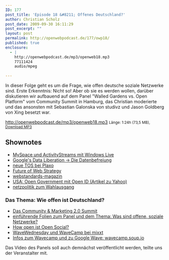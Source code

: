 ```yaml
---
ID: 177
post_title: 'Episode 18 &#8211; Offenes Deutschland?'
author: Christian Scholz
post_date: 2009-09-30 16:11:29
post_excerpt: ""
layout: post
permalink: http://openwebpodcast.de/177/owp18/
published: true
enclosure:
  - |
    http://openwebpodcast.de/mp3/openweb18.mp3
    77111424
    audio/mpeg
    
---
```

In dieser Folge geht es um die Frage, wie offen deutsche soziale Netzwerke sind. Erste Erkenntnis: Nicht so! Aber ob sie es werden wollen, darüber diskutieren wir aufbauend auf dem Panel "Walled Gardens vs. Open Platform" vom Community Summit in Hamburg, das Christian moderierte und das ansonsten mit Sebastian Galonska von studivz und Jason Goldberg von Xing besetzt war.

http://openwebpodcast.de/mp3/openweb18.mp3
<small>Länge: 1:24h (73,5 MB), <a href="http://openwebpodcast.de/mp3/openweb18.mp3">Download MP3</a></small>
<h2>Shownotes</h2>
<ul>
	<li><a href="http://www.readwriteweb.com/archives/myspaceid_comes_to_windows_live.php">MySpace und ActivityStreams mit Windows Live</a></li>
	<li><a href="http://www.heise.de/newsticker/Google-verkuendet-Offensive-zur-Datenbefreiung--/meldung/145092">Google's Data Liberation -&gt; Die Datenbefreiung</a></li>
	<li><a href="http://blog.plaxo.com/archives/2009/09/in_preparation.html">neue TOS bei Plaxo</a></li>
	<li><a href="http://futureofwebstrategy.com/">Future of Web Strategy</a></li>
	<li><a href="http://www.webstandards-magazin.de/">webstandards-magazin</a></li>
	<li><a href="http://developer.yahoo.net/blog/archives/2009/09/openid_opengovernment.html">USA: Open Government mit Open ID (Artikel zu Yahoo)</a></li>
	<li><a href="http://">netzpolitik zum Wahlausgang</a></li>
</ul>
<h3>Das Thema: Wie offen ist Deutschland?</h3>
<ul>
	<li><a href="http://www.community-summit.de/">Das Community &amp; Marketing 2.0 Summit</a></li>
	<li><a href="http://mrtopf.de/blog/en/open-platforms-video/">einführende Folien zum Panel und dem Thema: Was sind offene, soziale Netzwerke?</a></li>
	<li><a href="http://mrtopf.de/blog/en/how-open-is-open-social-anyway/">How open ist Open Social?</a></li>
	<li><a href="http://wavecamp.mixxt.org/">WaveWednesday und WaveCamp bei mixxt</a></li>
	<li><a href="http://wavecamp.soup.io/">Infos zum Wavecamp und zu Google Wave: wavecamp.soup.io</a></li>
</ul>
Das Video des Panels soll auch demnächst veröffentlicht werden, teilte uns der Veranstalter mit.